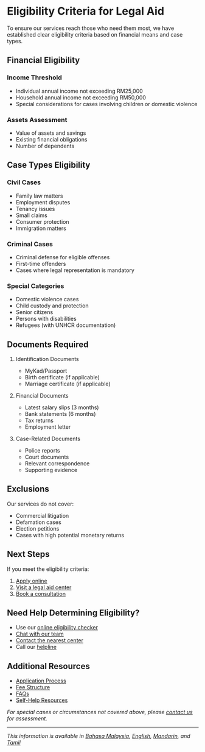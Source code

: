 # Eligibility Criteria for Legal Aid

To ensure our services reach those who need them most, we have established clear eligibility criteria based on financial means and case types.

## Financial Eligibility

### Income Threshold
- Individual annual income not exceeding RM25,000
- Household annual income not exceeding RM50,000
- Special considerations for cases involving children or domestic violence

### Assets Assessment
- Value of assets and savings
- Existing financial obligations
- Number of dependents

## Case Types Eligibility

### Civil Cases
- Family law matters
- Employment disputes
- Tenancy issues
- Small claims
- Consumer protection
- Immigration matters

### Criminal Cases
- Criminal defense for eligible offenses
- First-time offenders
- Cases where legal representation is mandatory

### Special Categories
- Domestic violence cases
- Child custody and protection
- Senior citizens
- Persons with disabilities
- Refugees (with UNHCR documentation)

## Documents Required

1. Identification Documents
   - MyKad/Passport
   - Birth certificate (if applicable)
   - Marriage certificate (if applicable)

2. Financial Documents
   - Latest salary slips (3 months)
   - Bank statements (6 months)
   - Tax returns
   - Employment letter

3. Case-Related Documents
   - Police reports
   - Court documents
   - Relevant correspondence
   - Supporting evidence

## Exclusions

Our services do not cover:
- Commercial litigation
- Defamation cases
- Election petitions
- Cases with high potential monetary returns

## Next Steps

If you meet the eligibility criteria:
1. [Apply online](/services/apply)
2. [Visit a legal aid center](/legal-aid-services/centers)
3. [Book a consultation](/services/consultation)

## Need Help Determining Eligibility?

- Use our [online eligibility checker](/services/apply)
- [Chat with our team](/services/chat)
- [Contact the nearest center](/legal-aid-services/centers)
- Call our [helpline](/contact/emergency)

## Additional Resources

- [Application Process](/legal-aid-services/application-process)
- [Fee Structure](/legal-aid-services/fee-structure)
- [FAQs](/knowledge-center/faqs)
- [Self-Help Resources](/knowledge-center/self-help)

*For special cases or circumstances not covered above, please [contact us](/contact) for assessment.*

---

*This information is available in [Bahasa Malaysia](/lang/ms), [English](/lang/en), [Mandarin](/lang/zh), and [Tamil](/lang/ta)* 